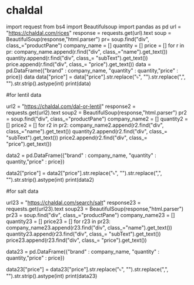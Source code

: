 # chaldal
import request
from bs4 import Beautifulsoup
import pandas as pd
url = "https://chaldal.com/rices"
response = requests.get(url).text
soup = BeautifulSoup(response,"html.parser")
pr= soup.find("div", class_="productPane")
company_name = []
quantity = []
price = []
for r in pr:
    company_name.append(r.find("div", class_="name").get_text())
    quantity.append(r.find("div", class_= "subText").get_text())
    price.append(r.find("div", class_= "price").get_text())
data = pd.DataFrame({"brand" : company_name, "quantity" : quantity,"price" : price})
data
data["price"] = data["price"].str.replace("৳", "").str.replace(",", "").str.strip().astype(int)
print(data)

#for lentil data

url2 = "https://chaldal.com/dal-or-lentil"
response2 = requests.get(url2).text
soup2 = BeautifulSoup(response,"html.parser")
pr2 = soup.find("div", class_="productPane")
company_name2 = []
quantity2 = []
price2 = []
for r2 in pr2:
    company_name2.append(r2.find("div", class_="name").get_text())
    quantity2.append(r2.find("div", class_= "subText").get_text())
    price2.append(r2.find("div", class_= "price").get_text())

data2 = pd.DataFrame({"brand" : company_name, "quantity" : quantity,"price" : price})

data2["price"] = data2["price"].str.replace("৳", "").str.replace(",", "").str.strip().astype(int)
print(data2)

#for salt data

url23 = "https://chaldal.com/search/salt"
response23 = requests.get(url23).text
soup23 = BeautifulSoup(response,"html.parser")
pr23 = soup.find("div", class_="productPane")
company_name23 = []
quantity23 = []
price23 = []
for r23 in pr23:
    company_name23.append(r23.find("div", class_="name").get_text())
    quantity23.append(r23.find("div", class_= "subText").get_text())
    price23.append(r23.find("div", class_= "price").get_text())

data23 = pd.DataFrame({"brand" : company_name, "quantity" : quantity,"price" : price})

data23["price"] = data23["price"].str.replace("৳", "").str.replace(",", "").str.strip().astype(int)
print(data23)





 
